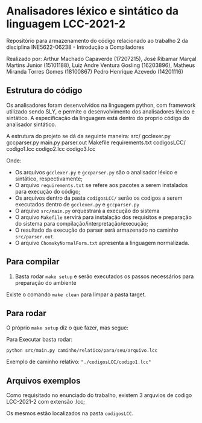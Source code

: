 # Analisadores léxico e sintático da linguagem LCC-2021-2
Repositório para armazenamento do código relacionado ao trabalho 2 da disciplina INE5622-06238 - Introdução a Compiladores 

Realizado por:
Arthur Machado Capaverde (17207215),
José Ribamar Marçal Martins Junior (15101188),
Luiz Andre Ventura Gosling (16203896),
Matheus Miranda Torres Gomes (18100867)
Pedro Henrique Azevedo (14201116)

## Estrutura do código

Os analisadores foram desenvolvidos na linguagem python, com framework utilizado sendo SLY, e permite o desenvolvimento dos analisadores léxico e sintático. A especificação da linguagem está dentro do proprio código do analisador sintático.

A estrutura do projeto se dá da seguinte maneira:
src/
    gcclexer.py    
    gccparser.py
    main.py
    parser.out
Makefile
requirements.txt
codigosLCC/
    codigo1.lcc
    codigo2.lcc
    codigo3.lcc

Onde:
- Os arquivos `gcclexer.py` e `gccparser.py` são o analisador léxico e sintático, respectivamente;
- O arquivo `requirements.txt` se refere aos pacotes a serem instalados para execução do código;
- Os arquivos dentro da pasta `codigosLCC/` serão os codigos a serem executados dentro de `gcclexer.py` e `gccparser.py`
- O arquivo `src/main.py` orquestrará a execução do sistema
- O arquivo `Makefile` servirá para instalação dos requisitos e preparação do sistema para compilação/interpretação/execução;
- O resultado da execução do parser será armazenado no caminho `src/parser.out`.
- O arquivo `ChomskyNormalForm.txt` apresenta a linguagem normalizada.


## Para compilar    

1. Basta rodar `make setup` e serão executados os passos necessários para preparação do ambiente

Existe o comando `make clean` para limpar a pasta target.

## Para rodar
 
O próprio `make setup` diz o que fazer, mas segue: 

Para Executar basta rodar: 

`python src/main.py caminho/relatico/para/seu/arquivo.lcc`

Exemplo de caminho relativo: `"./codigosLCC/codigo1.lcc"`

## Arquivos exemplos
Como requisitado no enunciado do trabalho, existem 3 arquvios de codigo LCC-2021-2
com extensão .lcc; 

Os mesmos estão localizados na pasta `codigosLCC`.